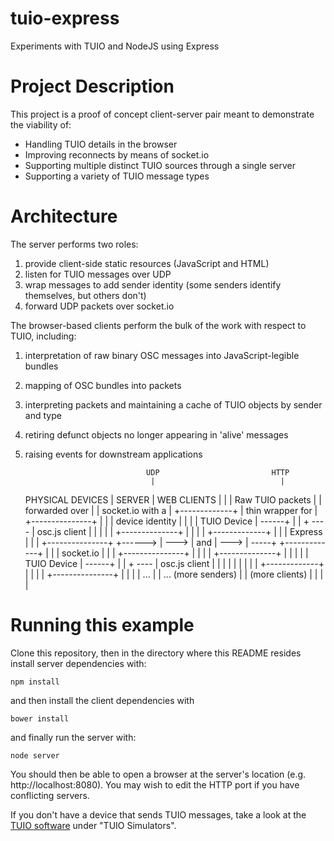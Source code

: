 # tuio-express
Experiments with TUIO and NodeJS using Express

# Project Description
This project is a proof of concept client-server pair meant to demonstrate the viability of:

* Handling TUIO details in the browser
* Improving reconnects by means of socket.io
* Supporting multiple distinct TUIO sources through a single server
* Supporting a variety of TUIO message types

# Architecture
The server performs two roles:

1) provide client-side static resources (JavaScript and HTML)
2) listen for TUIO messages over UDP
3) wrap messages to add sender identity (some senders identify themselves, but others don't)
4) forward UDP packets over socket.io

The browser-based clients perform the bulk of the work with respect to TUIO, including:

1) interpretation of raw binary OSC messages into JavaScript-legible bundles
2) mapping of OSC bundles into packets
3) interpreting packets and maintaining a cache of TUIO objects by sender and type
4) retiring defunct objects no longer appearing in 'alive' messages
5) raising events for downstream applications


                                  UDP                         HTTP
                                   |                            |
    PHYSICAL DEVICES               |           SERVER           |          WEB CLIENTS
                                   |                            |
                                   |      Raw TUIO packets      |
                                   |      forwarded over        |
                                   |      socket.io with a      |
    +-------------+                |      thin wrapper for      |             +---------------+
    |             |                |      device identity       |             |               |
    | TUIO Device | ------+        |                            |      + ---- | osc.js client |
    |             |       |        |      +--------------+      |      |      |               |
    +-------------+       |        |      |    Express   |      |      |      +---------------+
                          +------> | ---> |      and     | ---> | -----+
    +-------------+       |        |      |   socket.io  |      |      |      +---------------+
    |             |       |        |      +--------------+      |      |      |               |
    | TUIO Device | ------+        |                            |      + ---- | osc.js client |
    |             |       |        |                            |      |      |               |
    +-------------+       |        |                            |      |      +---------------+
                          |        |                            |      |
                         ...       |                            |     ...
                    (more senders) |                            |  (more clients)
                                   |                            |
                                   |                            |


# Running this example

Clone this repository, then in the directory where this README resides install server dependencies with:

    npm install

and then install the client dependencies with

    bower install

and finally run the server with:

    node server

You should then be able to open a browser at the server's location (e.g. http://localhost:8080). You may wish to edit the HTTP port if you have conflicting servers.

If you don't have a device that sends TUIO messages, take a look at the [TUIO software](http://www.tuio.org/?software) under
"TUIO Simulators".

